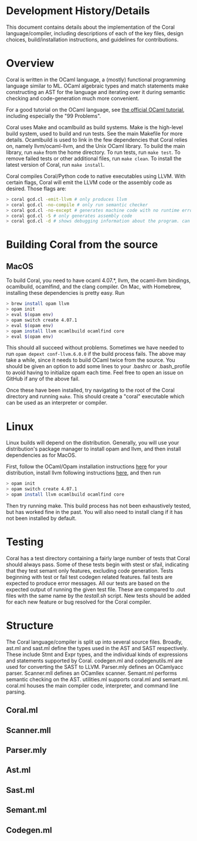 # Development History/Details

This document contains details about the implementation of the Coral language/compiler, including descriptions of each of the key files, design choices, build/installation instructions, and guidelines for contributions.

# Overview

Coral is written in the OCaml language, a (mostly) functional programming language similar to ML. OCaml algebraic types and match statements make constructing an AST for the language and iterating over it during semantic checking and code-generation much more convenient. 

For a good tutorial on the OCaml language, see [the official OCaml tutorial](https://ocaml.org/learn/tutorials/), including especially the "99 Problems".

Coral uses Make and ocamlbuild as build systems. Make is the high-level build system, used to build and run tests. See the main Makefile for more details. Ocamlbuild is used to link in the few dependencies that Coral relies on, namely llvm/ocaml-llvm, and the Unix OCaml library. To build the main library, run `make` from the home directory. To run tests, run `make test`. To remove failed tests or other additional files, run `make clean`. To install the latest version of Coral, run `make install`.

Coral compiles Coral/Python code to native executables using LLVM. With certain flags, Coral will emit the
LLVM code or the assembly code as desired. Those flags are:

```bash
> coral gcd.cl -emit-llvm # only produces llvm
> coral gcd.cl -no-compile # only run semantic checker
> coral gcd.cl -no-except # generates machine code with no runtime error handling
> coral gcd.cl -S # only generates assembly code
> coral gcd.cl -d # shows debugging information about the program. can be combined with other flags
```

# Building Coral from the source

## MacOS

To build Coral, you need to have ocaml 4.07.\*, llvm, the ocaml-llvm bindings, ocamlbuild, ocamlfind, and the clang compiler. On Mac, with Homebrew, installing these dependencies is pretty easy. Run

```bash
> brew install opam llvm
> opam init
> eval $(opam env)
> opam switch create 4.07.1
> eval $(opam env)
> opam install llvm ocamlbuild ocamlfind core
> eval $(opam env)
```

This should all succeed without problems. Sometimes we have needed to run `opam depext conf-llvm.6.0.0` if the build process fails. The above may take a while, since it needs to build OCaml twice from the source. You should be given an option to add some lines to your .bashrc or .bash_profile to avoid having to initialize opam each time. Feel free to open an issue on GitHub if any of the above fail.

Once these have been installed, try navigating to the root of the Coral directory and running `make`. This should create a "coral" executable which can be used as an interpreter or compiler.

# Linux

Linux builds will depend on the distribution. Generally, you will use your distribution's package manager to install opam and llvm, and then install dependencies as for MacOS.

First, follow the OCaml/Opam installation instructions [here](https://opam.ocaml.org/doc/Install.html) for your distribution, install llvm following instructions [here](https://apt.llvm.org/), and then run

```bash
> opam init
> opam switch create 4.07.1
> opam install llvm ocamlbuild ocamlfind core
```

Then try running make. This build process has not been exhaustively tested, but has worked fine in the past. You will also need to install clang if it has not been installed by default. 

# Testing

Coral has a test directory containing a fairly large number of tests that Coral should always pass. Some of these tests begin with stest or sfail, indicating that they test semant only features, excluding code generation. Tests beginning with test or fail test codegen related features. fail tests are expected to produce error messages. All our tests are based on the expected output of running the given test file. These are compared to .out files with the same name by the *testall.sh* script. New tests should be added for each new feature or bug resolved for the Coral compiler.

# Structure

The Coral language/compiler is split up into several source files. Broadly, ast.ml and sast.ml define the
types used in the AST and SAST respectively. These include Stmt and Expr types, and the individual kinds
of expressions and statements supported by Coral. codegen.ml and codegenutils.ml are used for converting 
the SAST to LLVM. Parser.mly defines an OCamlyacc parser. Scanner.mll defines an OCamllex scanner. Semant.ml performs semantic checking on the AST. utilities.ml supports coral.ml and semant.ml. coral.ml
houses the main compiler code, interpreter, and command line parsing.

## Coral.ml

## Scanner.mll

## Parser.mly

## Ast.ml

## Sast.ml

## Semant.ml

## Codegen.ml